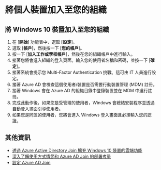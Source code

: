 <properties
	pageTitle="將個人裝置加入至您的組織 | Microsoft Azure"
	description="此主題說明使用者如何將他們的個人 Windows 10 電腦註冊至其公司網路。"
	services="active-directory"
	documentationCenter=""
	authors="femila"
	manager="stevenpo"
	editor=""/>

<tags
	ms.service="active-directory"
	ms.workload="identity"
	ms.tgt_pltfrm="na"
	ms.devlang="na"
	ms.topic="article"
	ms.date="08/02/2015"
	ms.author="femila"/>

# 將個人裝置加入至您的組織

將 Windows 10 裝置加入至您的組織
--------------------------------------------------------------------------------------------
1.	在 [**開始**] 功能表中，選取 [**設定**]。
2.	選取 [**帳戶**]，然後按一下 [**您的帳戶**]。
3.	按一下 [**加入工作或學校帳戶**]，然後在您的組織帳戶中進行輸入。
4.	接著您將會進入組織的登入頁面。輸入您的使用者名稱和密碼，並按一下 [**確定**]。
5.	接著系統會提示您 Multi-Factor Authentication 挑戰。這可由 IT 人員進行設定。
6.	接著 Azure AD 會檢查這個使用者/裝置是否需要行動裝置管理 (MDM) 註冊。
7.	接著 Windows 會在 Azure AD 的組織目錄中登錄裝置並在 MDM 中進行註冊。
8.	完成此動作後，如果您是受管理的使用者，Windows 會總結安裝程序並透過自動登入畫面引導使用者。
9.	如果您是同盟的使用者，您將會進入 Windows 登入畫面且必須輸入您的認證。

## 其他資訊
* [透過 Azure Active Directory Join 擴充 Windows 10 裝置的雲端功能](active-directory-azureadjoin-user-upgrade.md)
* [深入了解使用方式情節和 Azure AD Join 的部署考量](active-directory-azureadjoin-deployment-aadjoindirect.md)
* [設定 Azure AD Join](active-directory-azureadjoin-setup.md)

<!---HONumber=August15_HO6-->